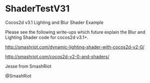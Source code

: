 ShaderTestV31
=============

Cocos2d v3.1 Lighting and Blur Shader Example

Please see the following write-ups which future explain the Blur and Lighting Shader code for cocos2d v3.1+.

http://smashriot.com/dynamic-lighting-shader-with-cocos2d-v2-0/

http://smashriot.com/cocos2d-v2-0-and-shaders/

Jesse from SmashRiot

@SmashRiot
